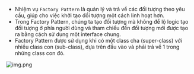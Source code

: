 - Nhiệm vụ `Factory Pattern` là quản lý và trả về các đối tượng theo yêu
cầu, giúp cho việc khởi tạo đổi tượng một cách linh hoạt hơn.
- Trong Factory Pattern, chúng ta tạo đối tượng mà không để lộ logic tạo đối tượng ở phía người dùng và tham chiếu đến đối tượng mới được tạo ra bằng cách sử dụng một interface chung.
- Factory Pattern được sử dụng khi có một class cha (super-class) với nhiều class con (sub-class), dựa trên đầu vào và phải trả về 1 trong những class con đó.

![img.png](../images/factory_method.png)